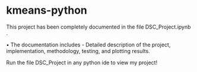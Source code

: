 # kmeans-python

This project has been completely documented in the file DSC_Project.ipynb .

•	The documentation includes - Detailed description of the project, implementation, methodology, testing, and plotting results.

Run the file DSC_Project in any python ide to view my project!
